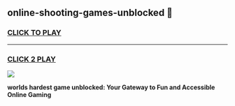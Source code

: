 
## online-shooting-games-unblocked 👋
<h3>
<a href="https://premium.freeplayer.one?title=online-shooting-games-unblocked&ref=14F">CLICK TO PLAY</a></h3>
<hr>

<h3>
<a href="https://premium.freeplayer.one?title=online-shooting-games-unblocked&ref=14F">CLICK 2 PLAY</a>
  
</h3>

<a href="https://premium.freeplayer.one?title=online-shooting-games-unblocked&ref=12F/"><img src="https://clearcache.store/games.png"></a>


**worlds hardest game unblocked: Your Gateway to Fun and Accessible Online Gaming**
